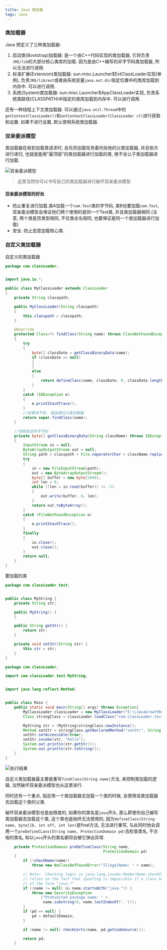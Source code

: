 ```yaml
---
title: Java 类加载
tags: Java
---
```


### 类加载器
Java 预定义了三种类加载器:

1. 启动类(Bootstrap)加载器: 是一个由C\++代码实现的类加载器, 它将负责`JRE/lib`的大部分核心类库的加载. 因为是由C++编写的非字节码类加载器, 所以无法进行调用.
2. 标准扩展(Extension)类加载器: sun.misc.Launcher$ExtClassLoader实现(单例), 负责`JRE/lib/ext`或者由系统变量`java.ext.dir`指定位置中的类库加载到内存中.  可以进行调用.
3. 系统(System)类加载器: sun.misc.Launcher$AppClassLoader实现, 负责系统类路径(CLASSPATH)中指定的类库加载到内存中. 可以进行调用.


还有一种线程上下文类加载器.  可以通过`java.util.Thread`中的`getContextClassLoader()`和`setContextClassLoader(ClassLoader cl)`进行获取和设置. 如果不进行设置,  默认使用系统类加载器.

### 双亲委派模型

类加载器在收到加载类请求时, 会先将加载任务委托给他的父类加载器, 并且依次进行递归, 也就是能用"最顶层"的类加载器进行加载的类, 绝不会让子类加载器进行加载.

![双亲委派模型](https://i.loli.net/2019/11/02/TbWv2YwXJ9sqRaH.png)

>这里当然你可以书写自己的类加载器进行破坏双亲委派模型.

#### 双亲委派模型的好处

- 防止重复进行加载.类A加载一个`com.Test`类的字节码, 类B也要加载`com.Test`, 双亲委派模型会保证他们两个使用的是同一个Test类, 并且类加载器相同.(注意, 两个类是否类型相同, 不仅类全名相同, 也要保证是同一个类加载器进行加载)
- 安全. 防止恶意加载核心类.

### 自定义类加载器

自定义的类加载器
```java
package com.classLoader;


import java.io.*;

public class MyClassLoader extends ClassLoader
{
    private String classpath;

    public MyClassLoader(String classpath)
    {
        this.classpath = classpath;
    }

    @Override
    protected Class<?> findClass(String name) throws ClassNotFoundException
    {
        try
        {
            byte[] classDate = getClassBinaryData(name);
            if (classDate == null)
            {
            }
            else
            {
                return defineClass(name, classDate, 0, classDate.length);
            }
        }
        catch (IOException e)
        {
            e.printStackTrace();
        }
		//如果找不到, 就由委托父类加载器
        return super.findClass(name);
    }

	//获取指定的字节码
    private byte[] getClassBinaryData(String className) throws IOException
    {
        InputStream in = null;
        ByteArrayOutputStream out = null;
        String path = classpath + File.separatorChar + className.replace('.', File.separatorChar) + ".class";
        try
        {
            in = new FileInputStream(path);
            out = new ByteArrayOutputStream();
            byte[] buffer = new byte[2048];
            int len = 0;
            while ((len = in.read(buffer)) != -1)
            {
                out.write(buffer, 0, len);
            }
            return out.toByteArray();
        }
        catch (FileNotFoundException e)
        {
            e.printStackTrace();
        }
        finally
        {
            in.close();
            out.close();
        }
        return null;
    }
}
```

要加载的类

```java
package com.classLoader.test;


public class MyString {
    private String str;

    public MyString() {
    }

    public String getStr() {
        return str;
    }

    private void setStr(String str) {
        this.str = str;
    }
}
```

```java
package com.classLoader;

import com.classLoader.test.MyString;


import java.lang.reflect.Method;


public class Main {
    public static void main(String[] args) throws Exception{
        MyClassLoader classLoader = new MyClassLoader("E:\\JavaGrowthRoad\\Base\\target\\classes");
        Class stringClass = classLoader.loadClass("com.classLoader.test.MyString");

        MyString str = (MyString)stringClass.newInstance();
        Method setStr = stringClass.getDeclaredMethod("setStr", String.class);
        setStr.setAccessible(true);
        setStr.invoke(str, "hello");
        System.out.println(str.getStr());
        System.out.println(str.toString());
    }
}
```

![执行结果](https://i.loli.net/2019/11/02/g3Mn62Gt954Ywb7.png)


自定义类加载器最主要是重写`findClass(String name)`方法,  来控制类加载的逻辑, 当然破坏双亲委派模型也从这里进行.

同时还有一个重点, 指定用一个类加载器去加载一个类的时候, 会使用该类加载器去加载这个类的父类.

破坏双亲委派模型也是由限度的, 如果你的类名是`java`开头, 那么即使你自己编写类加载器去加载这个类, 这个类也是始终无法使用的, 因为`defineClass(String name, byte[]b, int off, int len)`是final方法, 无法进行重写, 与此同时他会调用一个`preDefineCLass(String name, ProtectionDomain pd)`去检查类名,  不合格的类名, 和以`java`开头的类名都将会被它弹出异常.

```java
    private ProtectionDomain preDefineClass(String name,
                                            ProtectionDomain pd)
    {
        if (!checkName(name))
            throw new NoClassDefFoundError("IllegalName: " + name);

        // Note:  Checking logic in java.lang.invoke.MemberName.checkForTypeAlias
        // relies on the fact that spoofing is impossible if a class has a name
        // of the form "java.*"
        if ((name != null) && name.startsWith("java.")) {
            throw new SecurityException
                ("Prohibited package name: " +
                 name.substring(0, name.lastIndexOf('.')));
        }
        if (pd == null) {
            pd = defaultDomain;
        }

        if (name != null) checkCerts(name, pd.getCodeSource());

        return pd;
    }
```
